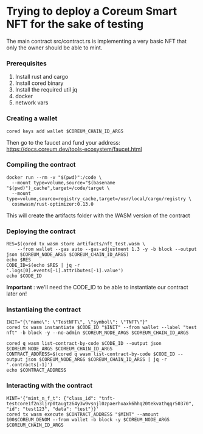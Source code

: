 # Trying to deploy a Coreum Smart NFT for the sake of testing

The main contract src/contract.rs is implementing a very basic NFT that only the owner should be able to mint.

### Prerequisites
1. Install rust and cargo
2. Install cored binary
3. Install the required util jq
4. docker
5. network vars

### Creating a wallet
```
cored keys add wallet $COREUM_CHAIN_ID_ARGS
```
Then go to the faucet and fund your address: https://docs.coreum.dev/tools-ecosystem/faucet.html

### Compiling the contract
```
docker run --rm -v "$(pwd)":/code \
  --mount type=volume,source="$(basename "$(pwd)")_cache",target=/code/target \
  --mount type=volume,source=registry_cache,target=/usr/local/cargo/registry \
  cosmwasm/rust-optimizer:0.13.0
```
This will create the artifacts folder with the WASM version of the contract


### Deploying the contract
```
RES=$(cored tx wasm store artifacts/nft_test.wasm \
    --from wallet --gas auto --gas-adjustment 1.3 -y -b block --output json $COREUM_NODE_ARGS $COREUM_CHAIN_ID_ARGS)
echo $RES    
CODE_ID=$(echo $RES | jq -r '.logs[0].events[-1].attributes[-1].value')
echo $CODE_ID
```
**Important** : we'll need the CODE_ID to be able to instantiate our contract later on!

### Instantiaing the contract
```
INIT="{\"name\": \"TestNFT\", \"symbol\": \"TNFT\"}"
cored tx wasm instantiate $CODE_ID "$INIT" --from wallet --label "test nft" -b block -y --no-admin $COREUM_NODE_ARGS $COREUM_CHAIN_ID_ARGS
```

```
cored q wasm list-contract-by-code $CODE_ID --output json $COREUM_NODE_ARGS $COREUM_CHAIN_ID_ARGS
CONTRACT_ADDRESS=$(cored q wasm list-contract-by-code $CODE_ID --output json $COREUM_NODE_ARGS $COREUM_CHAIN_ID_ARGS | jq -r '.contracts[-1]')
echo $CONTRACT_ADDRESS
```

### Interacting with the contract
```
MINT='{"mint_n_f_t": {"class_id": "tnft-testcore1f2n3ljrp0taugtz64y3w9vsnjl0zpaerhuaxk6hhq20tekvathqqr50370", "id": "test123", "data": "test"}}'
cored tx wasm execute $CONTRACT_ADDRESS "$MINT" --amount 100$COREUM_DENOM --from wallet -b block -y $COREUM_NODE_ARGS $COREUM_CHAIN_ID_ARGS

```
